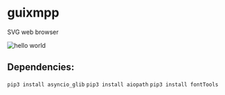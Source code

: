 

# guixmpp
SVG web browser

![hello world](https://raw.githubusercontent.com/haael/guixmpp/master/gfx/acid1.svg)

## Dependencies:

`pip3 install asyncio_glib`
`pip3 install aiopath`
`pip3 install fontTools`

